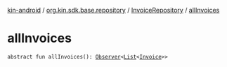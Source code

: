[kin-android](../../index.md) / [org.kin.sdk.base.repository](../index.md) / [InvoiceRepository](index.md) / [allInvoices](./all-invoices.md)

# allInvoices

`abstract fun allInvoices(): `[`Observer`](../../org.kin.sdk.base.tools/-observer/index.md)`<`[`List`](https://kotlinlang.org/api/latest/jvm/stdlib/kotlin.collections/-list/index.html)`<`[`Invoice`](../../org.kin.sdk.base.models/-invoice/index.md)`>>`